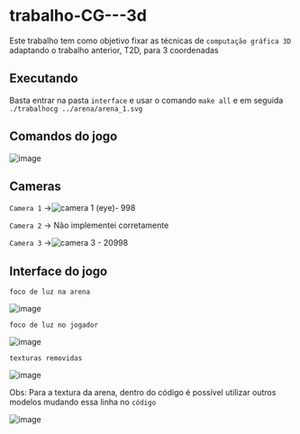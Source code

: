 # trabalho-CG---3d

Este trabalho tem como objetivo fixar as técnicas de `computação gráfica 3D` adaptando o trabalho
anterior, T2D, para 3 coordenadas


## Executando

Basta entrar na pasta `interface` e usar o comando `make all` e em seguida  `./trabalhocg ../arena/arena_1.svg`


## Comandos do jogo 
![image](https://user-images.githubusercontent.com/80075307/217111304-fbf8f9f7-5f75-4f4b-8587-d9ec38282c1b.png)


## Cameras 

`Camera 1` ->![camera 1 (eye)- 998](https://user-images.githubusercontent.com/80075307/217111493-5e992611-8dad-40eb-86ab-3ae44359ca8d.PNG)

`Camera 2` -> Não implementei corretamente

`Camera 3` ->![camera 3 - 20998](https://user-images.githubusercontent.com/80075307/217111501-55ead7a2-3170-4bac-933a-48fbc73fb9be.PNG)

## Interface do jogo 

`foco de luz na arena`

![image](https://user-images.githubusercontent.com/80075307/217111687-7c0dbd61-576f-4d31-96a4-f43d6d9ee96f.png)

 `foco de luz no jogador`

![image](https://user-images.githubusercontent.com/80075307/217111858-6787fead-ac0e-4735-a6ff-5f56df234a40.png)

`texturas removidas`

![image](https://user-images.githubusercontent.com/80075307/217112269-5364fddb-7934-4d76-8e39-c914e9bde312.png)


Obs: Para a textura da arena, dentro do código é possível utilizar outros modelos mudando essa linha no `código`

![image](https://user-images.githubusercontent.com/80075307/217112563-61efe053-2440-47dc-9cba-b11a0973e9fa.png)






